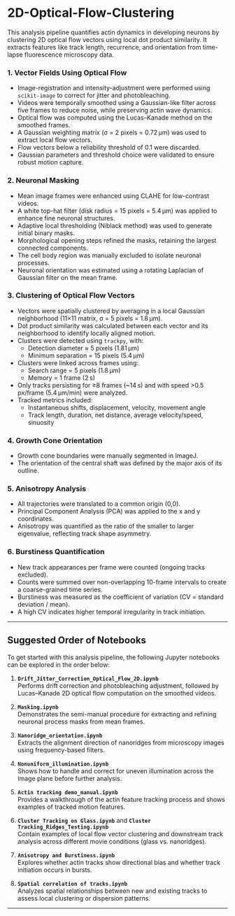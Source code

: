 # 2D-Optical-Flow-Clustering 
This analysis pipeline quantifies actin dynamics in developing neurons by clustering 2D optical flow vectors using local dot product similarity. It extracts features like track length, recurrence, and orientation from time-lapse fluorescence microscopy data.


### 1. Vector Fields Using Optical Flow
- Image-registration and intensity-adjustment were performed using `scikit-image` to correct for jitter and photobleaching.
- Videos were temporally smoothed using a Gaussian-like filter across five frames to reduce noise, while preserving actin wave dynamics.
- Optical flow was computed using the Lucas–Kanade method on the smoothed frames.
- A Gaussian weighting matrix (σ = 2 pixels = 0.72 µm) was used to extract local flow vectors.
- Flow vectors below a reliability threshold of 0.1 were discarded.
- Gaussian parameters and threshold choice were validated to ensure robust motion capture.

### 2. Neuronal Masking
- Mean image frames were enhanced using CLAHE for low-contrast videos.
- A white top-hat filter (disk radius = 15 pixels = 5.4 µm) was applied to enhance fine neuronal structures.
- Adaptive local thresholding (Niblack method) was used to generate initial binary masks.
- Morphological opening steps refined the masks, retaining the largest connected components.
- The cell body region was manually excluded to isolate neuronal processes.
- Neuronal orientation was estimated using a rotating Laplacian of Gaussian filter on the mean frame.

### 3. Clustering of Optical Flow Vectors
- Vectors were spatially clustered by averaging in a local Gaussian neighborhood (11×11 matrix, σ = 5 pixels = 1.8 µm).
- Dot product similarity was calculated between each vector and its neighborhood to identify locally aligned motion.
- Clusters were detected using `trackpy`, with:
  - Detection diameter ≈ 5 pixels (1.81 µm)
  - Minimum separation = 15 pixels (5.4 µm)
- Clusters were linked across frames using:
  - Search range = 5 pixels (1.8 µm)
  - Memory = 1 frame (2 s)
- Only tracks persisting for ≥8 frames (~14 s) and with speed >0.5 px/frame (5.4 µm/min) were analyzed.
- Tracked metrics included:
  - Instantaneous shifts, displacement, velocity, movement angle
  - Track length, duration, net distance, average velocity/speed, sinuosity

### 4. Growth Cone Orientation
- Growth cone boundaries were manually segmented in ImageJ.
- The orientation of the central shaft was defined by the major axis of its outline.

### 5. Anisotropy Analysis
- All trajectories were translated to a common origin (0,0).
- Principal Component Analysis (PCA) was applied to the x and y coordinates.
- Anisotropy was quantified as the ratio of the smaller to larger eigenvalue, reflecting track shape asymmetry.

### 6. Burstiness Quantification
- New track appearances per frame were counted (ongoing tracks excluded).
- Counts were summed over non-overlapping 10-frame intervals to create a coarse-grained time series.
- Burstiness was measured as the coefficient of variation (CV = standard deviation / mean).
- A high CV indicates higher temporal irregularity in track initiation.


---

## Suggested Order of Notebooks

To get started with this analysis pipeline, the following Jupyter notebooks can be explored in the order below:

1. **`Drift_Jitter_Correction_Optical_Flow_2D.ipynb`**  
   Performs drift correction and photobleaching adjustment, followed by Lucas–Kanade 2D optical flow computation on the smoothed videos.

2. **`Masking.ipynb`**  
   Demonstrates the semi-manual procedure for extracting and refining neuronal process masks from mean frames.

3. **`Nanoridge_orientation.ipynb`**  
   Extracts the alignment direction of nanoridges from microscopy images using frequency-based filters.

4. **`Nonuniform_illumination.ipynb`**  
   Shows how to handle and correct for uneven illumination across the image plane before further analysis.

5. **`Actin tracking demo_manual.ipynb`**  
   Provides a walkthrough of the actin feature tracking process and shows examples of tracked motion features.

6. **`Cluster Tracking on Glass.ipynb`** and **`Cluster Tracking_Ridges_Testing.ipynb`**  
   Contain examples of local flow vector clustering and downstream track analysis across different movie conditions (glass vs. nanoridges).

7. **`Anisotropy and Burstiness.ipynb`**  
   Explores whether actin tracks show directional bias and whether track initiation occurs in bursts.

8. **`Spatial correlation of tracks.ipynb`**  
   Analyzes spatial relationships between new and existing tracks to assess local clustering or dispersion patterns.

---



